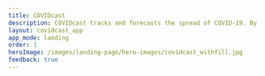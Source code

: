 ```yaml
---
title: COVIDcast
description: COVIDcast tracks and forecasts the spread of COVID-19. By Carnegie Mellon's Delphi Research Group.
layout: covidcast_app
app_mode: landing
order: 1
heroImage: /images/landing-page/hero-images/covidcast_withfill.jpg
feedback: true
---
```


